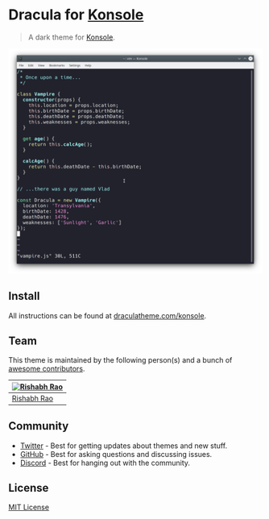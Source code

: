 # Dracula for [Konsole](https://konsole.kde.org)

> A dark theme for [Konsole](https://konsole.kde.org).

![Screenshot](./screenshot.png)

## Install

All instructions can be found at [draculatheme.com/konsole](https://draculatheme.com/konsole).

## Team

This theme is maintained by the following person(s) and a bunch of [awesome contributors](https://github.com/dracula/konsole/graphs/contributors).

| [![Rishabh Rao](https://avatars0.githubusercontent.com/u/342789?v=3&s=70)](https://github.com/rishabhsrao) |
| ---------------------------------------------------------------------------------------------------------- |
| [Rishabh Rao](https://github.com/rishabhsrao)                                                              |

## Community

- [Twitter](https://twitter.com/draculatheme) - Best for getting updates about themes and new stuff.
- [GitHub](https://github.com/dracula/dracula-theme/discussions) - Best for asking questions and discussing issues.
- [Discord](https://draculatheme.com/discord-invite) - Best for hanging out with the community.

## License

[MIT License](./LICENSE)
